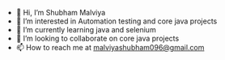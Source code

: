 - 👋 Hi, I’m Shubham Malviya
- 👀 I’m interested in Automation testing and core java projects
- 🌱 I’m currently learning java and selenium
- 💞️ I’m looking to collaborate on core java projects
- 📫 How to reach me at malviyashubham096@gmail.com

<!---
Codewithshubhamm/Codewithshubhamm is a ✨ special ✨ repository because its `README.md` (this file) appears on your GitHub profile.
You can click the Preview link to take a look at your changes.
--->
